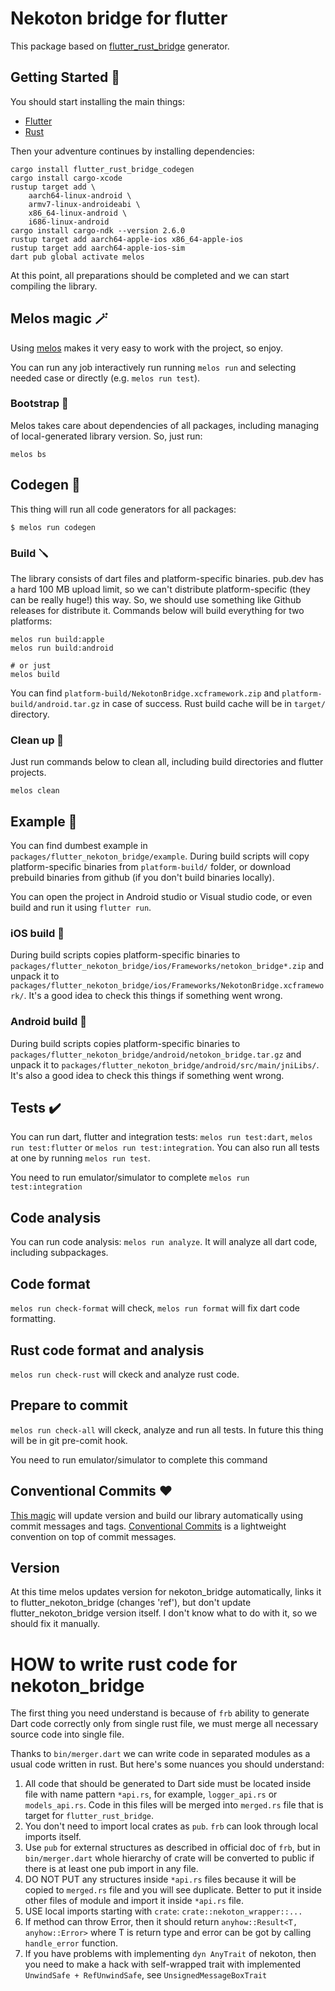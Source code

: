 # Nekoton bridge for flutter

This package based on [flutter_rust_bridge](https://cjycode.com/flutter_rust_bridge) generator.

## Getting Started 🚀

You should start installing the main things:
* [Flutter](https://docs.flutter.dev/get-started/install)
* [Rust](https://www.rust-lang.org/learn/get-started)

Then your adventure continues by installing dependencies:

```
cargo install flutter_rust_bridge_codegen
cargo install cargo-xcode
rustup target add \
    aarch64-linux-android \
    armv7-linux-androideabi \
    x86_64-linux-android \
    i686-linux-android
cargo install cargo-ndk --version 2.6.0
rustup target add aarch64-apple-ios x86_64-apple-ios
rustup target add aarch64-apple-ios-sim
dart pub global activate melos
```

At this point, all preparations should be completed and we can start compiling the library.

## Melos magic 	🪄

Using [melos](https://melos.invertase.dev/) makes it very easy to work with the project, so enjoy.

You can run any job interactively run running `melos run` and selecting needed case or directly (e.g. `melos run test`).

### Bootstrap 🏁

Melos takes care about dependencies of all packages, including managing of local-generated library version. So, just run:

```
melos bs
```

## Codegen 🦾

This thing will run all code generators for all packages:

```
$ melos run codegen
```

### Build 🪛

The library consists of dart files and platform-specific binaries. pub.dev has a hard 100 MB upload limit, so we can't distribute platform-specific (they can be really huge!) this way. So, we should use something like Github releases for distribute it. Commands below will build everything for two platforms:

```
melos run build:apple
melos run build:android

# or just
melos build
```

You can find `platform-build/NekotonBridge.xcframework.zip` and `platform-build/android.tar.gz` in case of success. Rust build cache will be in `target/` directory.

### Clean up 🧹

Just run commands below to clean all, including build directories and flutter projects.

```
melos clean
```

## Example 🤡

You can find dumbest example in `packages/flutter_nekoton_bridge/example`. During build scripts will copy platform-specific binaries from `platform-build/` folder, or download prebuild binaries from github (if you don't build binaries locally).

You can open the project in Android studio or Visual studio code, or even build and run it using `flutter run`.

### iOS build 

During build scripts copies platform-specific binaries to `packages/flutter_nekoton_bridge/ios/Frameworks/netokon_bridge*.zip` and unpack it to `packages/flutter_nekoton_bridge/ios/Frameworks/NekotonBridge.xcframework/`. It's a good idea to check this things if something went wrong.

### Android build 🤖

During build scripts copies platform-specific binaries to `packages/flutter_nekoton_bridge/android/netokon_bridge.tar.gz` and unpack it to `packages/flutter_nekoton_bridge/android/src/main/jniLibs/`. It's also a good idea to check this things if something went wrong.

## Tests ✔️

You can run dart, flutter and integration tests: `melos run test:dart`, `melos run test:flutter` or `melos run test:integration`. You can also run all tests at one by running `melos run test`.

You need to run emulator/simulator to complete `melos run test:integration`

## Code analysis

You can run code analysis: `melos run analyze`. It will analyze all dart code, including subpackages.

## Code format

`melos run check-format` will check, `melos run format` will fix dart code formatting.

## Rust code format and analysis

`melos run check-rust` will ckeck and analyze rust code.

## Prepare to commit

`melos run check-all` will ckeck, analyze and run all tests. In future this thing will be in git pre-comit hook.

You need to run emulator/simulator to complete this command

## Conventional Commits ❤️

[This magic](https://melos.invertase.dev/guides/automated-releases#versioning) will update version and build our library automatically using commit messages and tags. [Conventional Commits](https://www.conventionalcommits.org/en/v1.0.0) is a lightweight convention on top of commit messages.

## Version

At this time melos updates version for nekoton_bridge automatically, links it to flutter_nekoton_bridge (changes 'ref'), but don't update flutter_nekoton_bridge version itself. I don't know what to do with it, so we should fix it manually.


# HOW to write rust code for nekoton_bridge
The first thing you need understand is because of `frb` ability to generate Dart code correctly only
from single rust file, we must merge all necessary source code into single file.

Thanks to `bin/merger.dart` we can write code in separated modules as a usual code written in rust.
But here's some nuances you should understand:
1) All code that should be generated to Dart side must be located inside file with name pattern
   `*api.rs`, for example, `logger_api.rs` or `models_api.rs`. Code in this files will be merged
   into `merged.rs` file that is target for `flutter_rust_bridge`.
2) You don't need to import local crates as `pub`. `frb` can look through local imports itself.
3) Use `pub` for external structures as described in official doc of `frb`, but in `bin/merger.dart`
   whole hierarchy of crate will be converted to public if there is at least one pub import in any file.
4) DO NOT PUT any structures inside `*api.rs` files because it will be copied to `merged.rs` file
and you will see duplicate. Better to put it inside other files of module and import it inside `*api.rs` file.
5) USE local imports starting with `crate`: `crate::nekoton_wrapper::...`
6) If method can throw Error, then it should return `anyhow::Result<T, anyhow::Error>` where T is return type
   and error can be got by calling `handle_error` function.
7) If you have problems with implementing `dyn AnyTrait` of nekoton, then you need to make a hack with
   self-wrapped trait with implemented `UnwindSafe + RefUnwindSafe`, see `UnsignedMessageBoxTrait`
